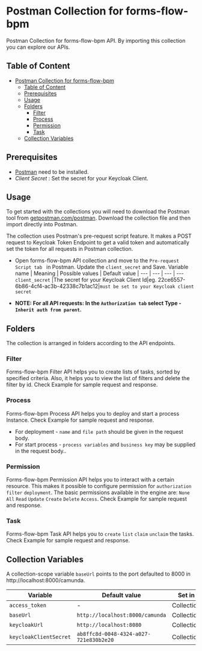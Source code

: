 
# Postman Collection for forms-flow-bpm

Postman Collection for forms-flow-bpm API. By importing this collection you can explore our APIs.

## Table of Content
- [Postman Collection for forms-flow-bpm](#postman-collection-for-forms-flow-bpm)
  - [Table of Content](#table-of-content)
  - [Prerequisites](#prerequisites)
  - [Usage](#usage)
  - [Folders](#folders)
    - [Filter](#filter)
    - [Process](#process)
    - [Permission](#permission)
    - [Task](#task)
  - [Collection Variables](#collection-variables)

## Prerequisites

* [Postman](https://www.getpostman.com/) need to be installed.
* *Client Secret* :  Set the secret for your Keycloak Client.

## Usage

To get started with the collections you will need to download the Postman tool from [getpostman.com/postman](https://www.getpostman.com/postman). Download the collection file and then import directly into Postman.

The collection uses Postman's pre-request script feature. It makes a POST request to Keycloak Token Endpoint to get a valid token and automatically set the token for all requests in Postman collection.
* Open forms-flow-bpm API collection and move to the `Pre-request Script tab ` in Postman. Update the `client_secret` and Save.
  Variable name | Meaning | Possible values | Default value |
  --- | --- | --- | ---
  `client_secret` |The secret for your Keycloak Client Id|eg. 22ce6557-6b86-4cf4-ac3b-42338c7b1ac12|`must be set to your Keycloak client secret` 
 
* **NOTE: For all API requests: In the `Authorization tab` select Type - `Inherit auth from parent`.**

## Folders

The collection is arranged in folders according to the API endpoints.

### Filter
Forms-flow-bpm Filter API helps you to create lists of tasks, sorted by specified criteria. Also, it helps you to view the list of filters and delete the filter by id. Check Example for sample request and response.

### Process

Forms-flow-bpm Process API helps you to deploy and start a process Instance. Check Example for sample request and response.
* For deployment - ` name ` and `file path` should be given in the request body.
* For start process - `process variables` and `business key` may be supplied in the request body..

### Permission

Forms-flow-bpm Permission API helps you to interact with a certain resource. This makes it possible to configure permission for `authorization`  `filter`  `deployment`. The basic permissions available in the engine are: `None` `All` `Read` `Update`  `Create`  `Delete`  `Access`. Check Example for sample request and response.

### Task

Forms-flow-bpm Task API helps you to  `create`  `list`  `claim`  `unclaim` the tasks. Check Example for sample request and response.

## Collection Variables

A collection-scope variable `baseUrl` points to the port defaulted to 8000 in http://localhost:8000/camunda.

|Variable  |Default value               |Set in         |Example|
|----------|----------------------------|---------------|-----------------|
|`access_token` |           -               |Collection     |   -   |
|`baseUrl`|`http://localhost:8000/camunda`  |Collection     |`http://localhost:8000/camunda`|
|`keycloakUrl`|`http://localhost:8080`      |Collection     |`http://localhost:8080`|
|`keycloakClientSecret`|`ab8ffc8d-0048-4324-a027-721e830b2e20`|Collection     |`ab8ffc8d-0048-4324-a027-721e830b2e20`|








